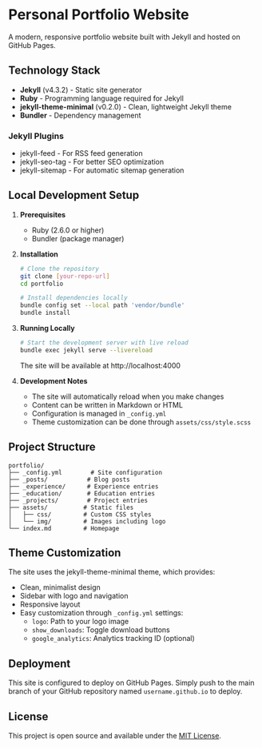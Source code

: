 # Personal Portfolio Website

A modern, responsive portfolio website built with Jekyll and hosted on GitHub Pages.

## Technology Stack

- **Jekyll** (v4.3.2) - Static site generator
- **Ruby** - Programming language required for Jekyll
- **jekyll-theme-minimal** (v0.2.0) - Clean, lightweight Jekyll theme
- **Bundler** - Dependency management

### Jekyll Plugins
- jekyll-feed - For RSS feed generation
- jekyll-seo-tag - For better SEO optimization
- jekyll-sitemap - For automatic sitemap generation

## Local Development Setup

1. **Prerequisites**
   - Ruby (2.6.0 or higher)
   - Bundler (package manager)

2. **Installation**
   ```bash
   # Clone the repository
   git clone [your-repo-url]
   cd portfolio

   # Install dependencies locally
   bundle config set --local path 'vendor/bundle'
   bundle install
   ```

3. **Running Locally**
   ```bash
   # Start the development server with live reload
   bundle exec jekyll serve --livereload
   ```
   The site will be available at http://localhost:4000

4. **Development Notes**
   - The site will automatically reload when you make changes
   - Content can be written in Markdown or HTML
   - Configuration is managed in `_config.yml`
   - Theme customization can be done through `assets/css/style.scss`

## Project Structure

```
portfolio/
├── _config.yml        # Site configuration
├── _posts/           # Blog posts
├── _experience/      # Experience entries
├── _education/       # Education entries
├── _projects/        # Project entries
├── assets/          # Static files
│   ├── css/         # Custom CSS styles
│   └── img/         # Images including logo
└── index.md         # Homepage
```

## Theme Customization

The site uses the jekyll-theme-minimal theme, which provides:
- Clean, minimalist design
- Sidebar with logo and navigation
- Responsive layout
- Easy customization through `_config.yml` settings:
  - `logo`: Path to your logo image
  - `show_downloads`: Toggle download buttons
  - `google_analytics`: Analytics tracking ID (optional)

## Deployment

This site is configured to deploy on GitHub Pages. Simply push to the main branch of your GitHub repository named `username.github.io` to deploy.

## License

This project is open source and available under the [MIT License](LICENSE). 